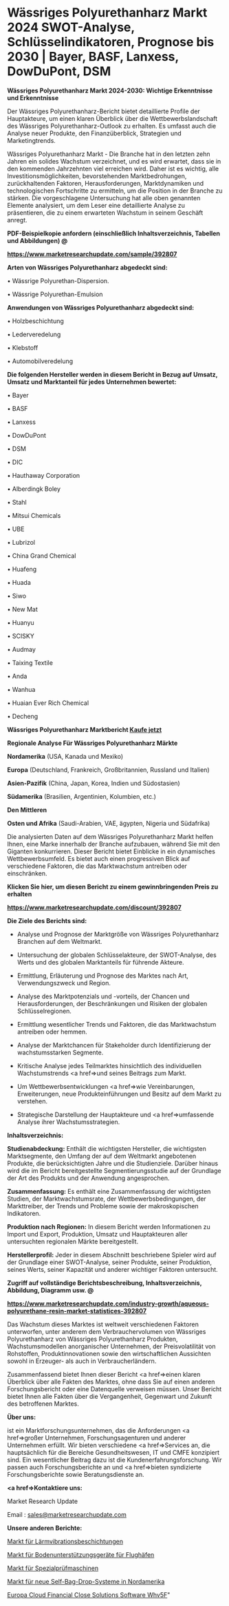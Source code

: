 # Wässriges Polyurethanharz Markt 2024 SWOT-Analyse, Schlüsselindikatoren, Prognose bis 2030 | Bayer, BASF, Lanxess, DowDuPont, DSM

<strong>Wässriges Polyurethanharz Markt 2024-2030: Wichtige Erkenntnisse und Erkenntnisse</strong>

Der Wässriges Polyurethanharz-Bericht bietet detaillierte Profile der Hauptakteure, um einen klaren Überblick über die Wettbewerbslandschaft des Wässriges Polyurethanharz-Outlook zu erhalten. Es umfasst auch die Analyse neuer Produkte, den Finanzüberblick, Strategien und Marketingtrends.

Wässriges Polyurethanharz Markt - Die Branche hat in den letzten zehn Jahren ein solides Wachstum verzeichnet, und es wird erwartet, dass sie in den kommenden Jahrzehnten viel erreichen wird. Daher ist es wichtig, alle Investitionsmöglichkeiten, bevorstehenden Marktbedrohungen, zurückhaltenden Faktoren, Herausforderungen, Marktdynamiken und technologischen Fortschritte zu ermitteln, um die Position in der Branche zu stärken. Die vorgeschlagene Untersuchung hat alle oben genannten Elemente analysiert, um dem Leser eine detaillierte Analyse zu präsentieren, die zu einem erwarteten Wachstum in seinem Geschäft anregt.



<strong><b>PDF-Beispielkopie anfordern (einschließlich Inhaltsverzeichnis, Tabellen und Abbildungen) @ </b></strong>

<strong><a href=https://www.marketresearchupdate.com/sample/392807>

<strong>https://www.marketresearchupdate.com/sample/392807</u></a></strong></strong>



<strong>Arten von Wässriges Polyurethanharz abgedeckt sind:</strong>

• Wässrige Polyurethan-Dispersion.

• Wässrige Polyurethan-Emulsion



<strong>Anwendungen von Wässriges Polyurethanharz abgedeckt sind:</strong>

• Holzbeschichtung

• Lederveredelung

• Klebstoff

• Automobilveredelung



<strong>Die folgenden Hersteller werden in diesem Bericht in Bezug auf Umsatz, Umsatz und Marktanteil für jedes Unternehmen bewertet:</strong>

• Bayer

• BASF

• Lanxess

• DowDuPont

• DSM

• DIC

• Hauthaway Corporation

• Alberdingk Boley

• Stahl

• Mitsui Chemicals

• UBE

• Lubrizol

• China Grand Chemical

• Huafeng

• Huada

• Siwo

• New Mat

• Huanyu

• SCISKY

• Audmay

• Taixing Textile

• Anda

• Wanhua

• Huaian Ever Rich Chemical

• Decheng



<strong>Wässriges Polyurethanharz Marktbericht <a href=https://www.marketresearchupdate.com/buynow/392807>Kaufe jetzt</a></strong>



<strong>Regionale Analyse Für Wässriges Polyurethanharz Märkte</strong>



<strong>Nordamerika</strong> (USA, Kanada und Mexiko)



<strong>Europa</strong> (Deutschland, Frankreich, Großbritannien, Russland und Italien)



<strong>Asien-Pazifik</strong> (China, Japan, Korea, Indien und Südostasien)



<strong>Südamerika</strong> (Brasilien, Argentinien, Kolumbien, etc.)



<strong>Den Mittleren</strong> 

<strong>Osten und Afrika</strong> (Saudi-Arabien, VAE, ägypten, Nigeria und Südafrika)

Die analysierten Daten auf dem Wässriges Polyurethanharz Markt helfen Ihnen, eine Marke innerhalb der Branche aufzubauen, während Sie mit den Giganten konkurrieren. Dieser Bericht bietet Einblicke in ein dynamisches Wettbewerbsumfeld. Es bietet auch einen progressiven Blick auf verschiedene Faktoren, die das Marktwachstum antreiben oder einschränken.



<strong>Klicken Sie hier, um diesen Bericht zu einem gewinnbringenden Preis zu erhalten
</strong>

<strong><a href=https://www.marketresearchupdate.com/discount/392807>https://www.marketresearchupdate.com/discount/392807</b></u></strong></a>



<strong>Die Ziele des Berichts sind:</strong>

- Analyse und Prognose der Marktgröße von Wässriges Polyurethanharz Branchen auf dem Weltmarkt.

- Untersuchung der globalen Schlüsselakteure, der SWOT-Analyse, des Werts und des globalen Marktanteils für führende Akteure.

- Ermittlung, Erläuterung und Prognose des Marktes nach Art, Verwendungszweck und Region.

- Analyse des Marktpotenzials und -vorteils, der Chancen und Herausforderungen, der Beschränkungen und Risiken der globalen Schlüsselregionen.

- Ermittlung wesentlicher Trends und Faktoren, die das Marktwachstum antreiben oder hemmen.

- Analyse der Marktchancen für Stakeholder durch Identifizierung der wachstumsstarken Segmente.

- Kritische Analyse jedes Teilmarktes hinsichtlich des individuellen Wachstumstrends <a href=>und</a> seines Beitrags zum Markt.

- Um Wettbewerbsentwicklungen <a href=>wie</a> Vereinbarungen, Erweiterungen, neue Produkteinführungen und Besitz auf dem Markt zu verstehen.

- Strategische Darstellung der Hauptakteure und <a href=>umfas</a>sende Analyse ihrer Wachstumsstrategien.



<strong>Inhaltsverzeichnis:</strong>



<strong>Studienabdeckung:</strong> Enthält die wichtigsten Hersteller, die wichtigsten Marktsegmente, den Umfang der auf dem Weltmarkt angebotenen Produkte, die berücksichtigten Jahre und die Studienziele. Darüber hinaus wird die im Bericht bereitgestellte Segmentierungsstudie auf der Grundlage der Art des Produkts und der Anwendung angesprochen.



<strong>Zusammenfassung:</strong> Es enthält eine Zusammenfassung der wichtigsten Studien, der Marktwachstumsrate, der Wettbewerbsbedingungen, der Markttreiber, der Trends und Probleme sowie der makroskopischen Indikatoren.



<strong>Produktion nach Regionen:</strong> In diesem Bericht werden Informationen zu Import und Export, Produktion, Umsatz und Hauptakteuren aller untersuchten regionalen Märkte bereitgestellt.



<strong>Herstellerprofil:</strong> Jeder in diesem Abschnitt beschriebene Spieler wird auf der Grundlage einer SWOT-Analyse, seiner Produkte, seiner Produktion, seines Werts, seiner Kapazität und anderer wichtiger Faktoren untersucht.



<strong><b>Zugriff auf vollständige Berichtsbeschreibung, Inhaltsverzeichnis, Abbildung, Diagramm usw. @ </b></strong>

<strong><a href=https://www.marketresearchupdate.com/industry-growth/aqueous-polyurethane-resin-market-statistices-392807>https://www.marketresearchupdate.com/industry-growth/aqueous-polyurethane-resin-market-statistices-392807</a></strong>

Das Wachstum dieses Marktes ist weltweit verschiedenen Faktoren unterworfen, unter anderem dem Verbrauchervolumen von Wässriges Polyurethanharz von Wässriges Polyurethanharz Produkten, Wachstumsmodellen anorganischer Unternehmen, der Preisvolatilität von Rohstoffen, Produktinnovationen sowie den wirtschaftlichen Aussichten sowohl in Erzeuger- als auch in Verbraucherländern.

Zusammenfassend bietet Ihnen dieser Bericht <a href=>einen</a> klaren Überblick über alle Fakten des Marktes, ohne dass Sie auf einen anderen Forschungsbericht oder eine Datenquelle verweisen müssen. Unser Bericht bietet Ihnen alle Fakten über die Vergangenheit, Gegenwart und Zukunft des betroffenen Marktes.



<strong>Über uns:</strong>

 ist ein Marktforschungsunternehmen, das die Anforderungen <a href=>großer</a> Unternehmen, Forschungsagenturen und anderer Unternehmen erfüllt. Wir bieten verschiedene <a href=>Services</a> an, die hauptsächlich für die Bereiche Gesundheitswesen, IT und CMFE konzipiert sind. Ein wesentlicher Beitrag dazu ist die Kundenerfahrungsforschung. Wir passen auch Forschungsberichte an und <a href=>bieten</a> syndizierte Forschungsberichte sowie Beratungsdienste an.



<strong><a href=>Kontaktiere uns:</a></strong>

Market Research Update

Email : sales@marketresearchupdate.com



<strong>Unsere anderen Berichte:</strong>

<a href=https://www.linkedin.com/pulse/noise-vibration-coatings-market-2023-top-leading>Markt für Lärmvibrationsbeschichtungen</a>

<a href=https://www.linkedin.com/pulse/airports-ground-support-equipment-market-outlooks>Markt für Bodenunterstützungsgeräte für Flughäfen</a>

<a href=https://www.linkedin.com/pulse/special-testing-machine-market-size-emerging>Markt für Spezialprüfmaschinen</a>

<a href=https://www.linkedin.com/pulse/north-america-new-self-bag-drop-systems-market-demand>Markt für neue Self-Bag-Drop-Systeme in Nordamerika</a>

<a href=https://www.linkedin.com/pulse/europe-cloud-financial-close-solutions-software-whv5f/>Europa Cloud Financial Close Solutions Software Whv5F</a>"
